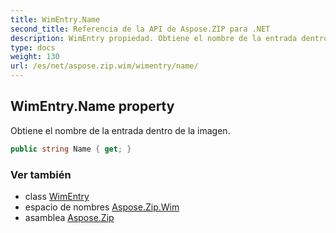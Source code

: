 ```yaml
---
title: WimEntry.Name
second_title: Referencia de la API de Aspose.ZIP para .NET
description: WimEntry propiedad. Obtiene el nombre de la entrada dentro de la imagen.
type: docs
weight: 130
url: /es/net/aspose.zip.wim/wimentry/name/
---
```

## WimEntry.Name property

Obtiene el nombre de la entrada dentro de la imagen.

```csharp
public string Name { get; }
```

### Ver también

* class [WimEntry](../)
* espacio de nombres [Aspose.Zip.Wim](../../wimentry/)
* asamblea [Aspose.Zip](../../../)


